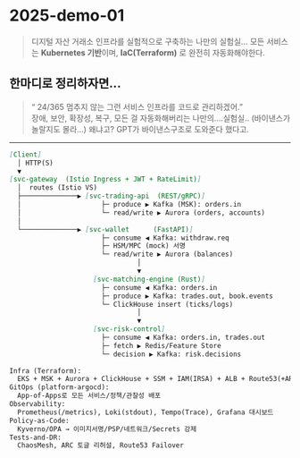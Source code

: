 # 2025-demo-01

> 디지털 자산 거래소 인프라를 실험적으로 구축하는 나만의 실험실... 
> 모든 서비스는 **Kubernetes 기반**이며, **IaC(Terraform)** 로 완전히 자동화해야한다.  
## 한마디로 정리하자면...
> “ 24/365 멈추지 않는 그런 서비스 인프라를 코드로 관리하겠어.”  
> 장애, 보안, 확장성, 복구, 모든 걸 자동화해버리는 나만의....실험실..
> (바이낸스가 놀랄지도 몰라...) 왜냐고? GPT가 바이낸스구조로 도와준다 했다고. 

---
```markdown
[Client] 
  │ HTTP(S)
  ▼
[svc-gateway  (Istio Ingress + JWT + RateLimit)]
  │  routes (Istio VS)
  ├──────────────▶ [svc-trading-api  (REST/gRPC)]
  │                    ├─ produce ▶ Kafka (MSK): orders.in
  │                    └─ read/write ▶ Aurora (orders, accounts)
  │
  └──────────────▶ [svc-wallet      (FastAPI)]
                       ├─ consume ◀ Kafka: withdraw.req
                       ├─ HSM/MPC (mock) 서명
                       └─ read/write ▶ Aurora (balances)
                                │
                                ▼
                     [svc-matching-engine (Rust)]
                       ├─ consume ◀ Kafka: orders.in
                       ├─ produce ▶ Kafka: trades.out, book.events
                       └─ ClickHouse insert (ticks/logs)
                                │
                                ▼
                     [svc-risk-control]
                       ├─ consume ◀ Kafka: orders.in, trades.out
                       ├─ fetch ▶ Redis/Feature Store
                       └─ decision ▶ Kafka: risk.decisions
                                
Infra (Terraform):
  EKS + MSK + Aurora + ClickHouse + SSM + IAM(IRSA) + ALB + Route53(+ARC)
GitOps (platform-argocd):
  App-of-Apps로 모든 서비스/정책/관찰성 배포
Observability:
  Prometheus(/metrics), Loki(stdout), Tempo(Trace), Grafana 대시보드
Policy-as-Code:
  Kyverno/OPA → 이미지서명/PSP/네트워크/Secrets 강제
Tests-and-DR:
  ChaosMesh, ARC 토글 리허설, Route53 Failover

```

